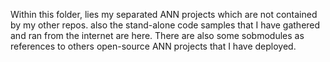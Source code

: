 
Within this folder, lies my separated ANN projects which are not contained by my other repos. also the stand-alone code samples that I have gathered and ran from the internet are here. There are also some sobmodules as references to others open-source ANN projects that I have deployed.